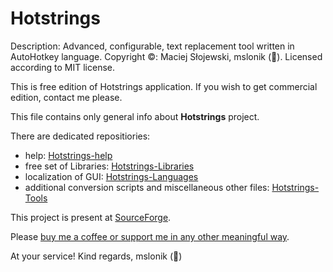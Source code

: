 # Hotstrings

Description: Advanced, configurable, text replacement tool written in AutoHotkey language. 
Copyright ©: Maciej Słojewski, mslonik (🐘).
Licensed according to MIT license.

This is free edition of Hotstrings application. If you wish to get commercial edition, contact me please.

This file contains only general info about **Hotstrings** project.

There are dedicated repositiories:

- help: [Hotstrings-help](https://github.com/mslonik/Hotstrings-Help)
- free set of Libraries: [Hotstrings-Libraries](https://github.com/mslonik/Hotstrings-Libraries)
- localization of GUI: [Hotstrings-Languages](https://github.com/mslonik/Hotstrings-Languages)
- additional conversion scripts and miscellaneous other files: [Hotstrings-Tools](https://github.com/mslonik/Hotstrings-Tools)

This project is present at [SourceForge](https://sourceforge.net/projects/hotstrings/).

Please [buy me a coffee or support me in any other meaningful way](https://www.patreon.com/user?u=18185391).

At your service! Kind regards, mslonik (🐘)
